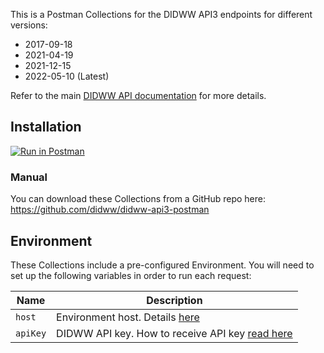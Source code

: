 This is a Postman Collections for the DIDWW API3 endpoints for different versions:

* 2017-09-18
* 2021-04-19
* 2021-12-15
* 2022-05-10 (Latest)

Refer to the main [DIDWW API documentation](https://doc.didww.com/api3/index.html) for more details.

## Installation

[![Run in Postman](https://run.pstmn.io/button.svg)](https://app.getpostman.com/run-collection/15857673-fe57012b-99ff-478b-b7fc-6e0c5508aabe?action=collection%2Ffork&collection-url=entityId%3D15857673-fe57012b-99ff-478b-b7fc-6e0c5508aabe%26entityType%3Dcollection%26workspaceId%3Dc7e9c67d-ac71-4c91-a5ef-b12f6619f415#?env%5BDIDWW%20Sandbox%5D=W3sia2V5IjoiaG9zdCIsInZhbHVlIjoic2FuZGJveC1hcGkuZGlkd3cuY29tIiwiZW5hYmxlZCI6dHJ1ZSwic2Vzc2lvblZhbHVlIjoic2FuZGJveC1hcGkuZGlkd3cuY29tIiwic2Vzc2lvbkluZGV4IjowfSx7ImtleSI6ImFwaUtleSIsInZhbHVlIjoieW91ckRpZHd3QXBpS2V5IiwiZW5hYmxlZCI6dHJ1ZSwic2Vzc2lvblZhbHVlIjoieW91ckRpZHd3QXBpS2V5Iiwic2Vzc2lvbkluZGV4IjoxfV0=)

### Manual

You can download these Collections from a GitHub repo here: https://github.com/didww/didww-api3-postman

## Environment

These Collections include a pre-configured Environment. You will need to set up the following variables in order to run each request:

| Name     | Description                                                                                        |
| -------- | -------------------------------------------------------------------------------------------------- |
| `host`   | Environment host. Details [here](https://doc.didww.com/api3/index.html#environments-and-endpoints) |
| `apiKey` | DIDWW API key. How to receive API key [read here](https://doc.didww.com/api3/index.html#api-keys)  |